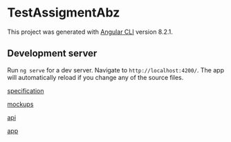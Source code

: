 # TestAssigmentAbz

This project was generated with [Angular CLI](https://github.com/angular/angular-cli) version 8.2.1.

## Development server

Run `ng serve` for a dev server. Navigate to `http://localhost:4200/`. The app will automatically reload if you change any of the source files.

[specification](https://goo.gl/kpgqMo)

[mockups](https://drive.google.com/drive/folders/15swSZfjLOBqxdmewfNx4fEYC7cr0gr_W)

[api](https://anypoint.mulesoft.com/apiplatform/abz-dn-ua/#/portals/organizations/53806f58-49a2-4aea-bae9-91ca570e4f4d/apis/210954541/versions/15529224)

[app](https://abz-test-app.herokuapp.com/)
